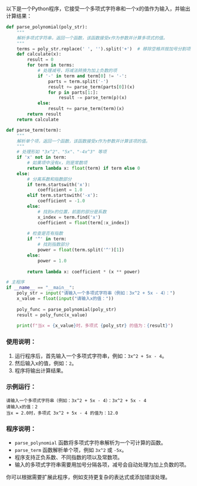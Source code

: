 以下是一个Python程序，它接受一个多项式字符串和一个x的值作为输入，并输出计算结果：

```python
def parse_polynomial(poly_str):
    """
    解析多项式字符串，返回一个函数，该函数接受x作为参数并计算多项式的值。
    """
    terms = poly_str.replace(' ', '').split('+')  # 移除空格并按加号分割项
    def calculate(x):
        result = 0
        for term in terms:
            # 处理减号，将减法转换为加上负数的项
            if '-' in term and term[0] != '-':
                parts = term.split('-')
                result += parse_term(parts[0])(x)
                for p in parts[1:]:
                    result -= parse_term(p)(x)
            else:
                result += parse_term(term)(x)
        return result
    return calculate

def parse_term(term):
    """
    解析单个项，返回一个函数，该函数接受x作为参数并计算该项的值。
    """
    # 处理形如 "3x^2"、"5x"、"-4x^3" 等项
    if 'x' not in term:
        # 如果项中没有x，则是常数项
        return lambda x: float(term) if term else 0
    else:
        # 分离系数和指数部分
        if term.startswith('x'):
            coefficient = 1.0
        elif term.startswith('-x'):
            coefficient = -1.0
        else:
            # 找到x的位置，前面的部分是系数
            x_index = term.find('x')
            coefficient = float(term[:x_index])
        
        # 检查是否有指数
        if '^' in term:
            # 找到指数部分
            power = float(term.split('^')[1])
        else:
            power = 1.0
        
        return lambda x: coefficient * (x ** power)

# 主程序
if __name__ == "__main__":
    poly_str = input("请输入一个多项式字符串（例如：3x^2 + 5x - 4）：")
    x_value = float(input("请输入x的值："))
    
    poly_func = parse_polynomial(poly_str)
    result = poly_func(x_value)
    
    print(f"当x = {x_value}时，多项式 {poly_str} 的值为：{result}")
```

### 使用说明：
1. 运行程序后，首先输入一个多项式字符串，例如：`3x^2 + 5x - 4`。
2. 然后输入x的值，例如：`2`。
3. 程序将输出计算结果。

### 示例运行：
```
请输入一个多项式字符串（例如：3x^2 + 5x - 4）：3x^2 + 5x - 4
请输入x的值：2
当x = 2.0时，多项式 3x^2 + 5x - 4 的值为：12.0
```

### 程序说明：
- `parse_polynomial` 函数将多项式字符串解析为一个可计算的函数。
- `parse_term` 函数解析单个项，例如 `3x^2` 或 `-5x`。
- 程序支持正负系数、不同指数的项以及常数项。
- 输入的多项式字符串需要用加号分隔各项，减号会自动处理为加上负数的项。

你可以根据需要扩展此程序，例如支持更复杂的表达式或添加错误处理。